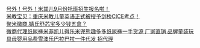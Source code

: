   
[号外！号外！米其儿9月份托班招生报名啦！](http://www.dianyue.me/archives/246/0kgqu6nzt8yktagn/)  
[米教宝贝：重庆米教儿童英语正式被授予剑桥CICE考点！](http://www.dianyue.me/archives/726/e8g3l6kdmif7xhz6/)  
[聚米微商.婧氏舒芯宝多少钱五盒？](http://www.dianyue.me/archives/493/odsxgbhpiex6y1yw/)  
[微商代理纸尿裤米菲凯儿得乐米兜熊趣多多纸尿裤一手货源 厂家直销 品牌童装玩具母婴用品费雪澳乐巴拉巴拉一件代发 招代理](http://www.dianyue.me/archives/822/puhwt1hkaou3la9k/)